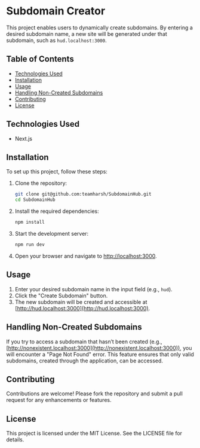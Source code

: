 # Subdomain Creator

This project enables users to dynamically create subdomains. By entering a desired subdomain name, a new site will be generated under that subdomain, such as `hud.localhost:3000`.

## Table of Contents

- [Technologies Used](#technologies-used)
- [Installation](#installation)
- [Usage](#usage)
- [Handling Non-Created Subdomains](#handling-non-created-subdomains)
- [Contributing](#contributing)
- [License](#license)

## Technologies Used

- Next.js

## Installation

To set up this project, follow these steps:

1. Clone the repository:

   ```bash
   git clone git@github.com:teamharsh/SubdomainHub.git
   cd SubdomainHub
   ```

2. Install the required dependencies:

   ```bash
   npm install
   ```

3. Start the development server:

   ```bash
   npm run dev
   ```

4. Open your browser and navigate to [http://localhost:3000](http://localhost:3000).

## Usage

1. Enter your desired subdomain name in the input field (e.g., `hud`).
2. Click the "Create Subdomain" button.
3. The new subdomain will be created and accessible at [http://hud.localhost:3000](http://hud.localhost:3000).

## Handling Non-Created Subdomains

If you try to access a subdomain that hasn’t been created (e.g., [http://nonexistent.localhost:3000](http://nonexistent.localhost:3000)), you will encounter a "Page Not Found" error. This feature ensures that only valid subdomains, created through the application, can be accessed.

## Contributing

Contributions are welcome! Please fork the repository and submit a pull request for any enhancements or features.

## License

This project is licensed under the MIT License. See the LICENSE file for details.
